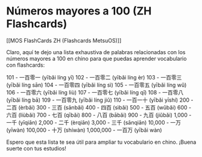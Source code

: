 # Números mayores a 100 (ZH Flashcards)

[[MOS FlashCards ZH (Flashcards MetsuOS)]]


Claro, aquí te dejo una lista exhaustiva de palabras relacionadas con los números mayores a 100 en chino para que puedas aprender vocabulario con flashcards:

101 - 一百零一 (yībǎi líng yī)
102 - 一百零二 (yībǎi líng èr)
103 - 一百零三 (yībǎi líng sān)
104 - 一百零四 (yībǎi líng sì)
105 - 一百零五 (yībǎi líng wǔ)
106 - 一百零六 (yībǎi líng liù)
107 - 一百零七 (yībǎi líng qī)
108 - 一百零八 (yībǎi líng bā)
109 - 一百零九 (yībǎi líng jiǔ)
110 - 一百一十 (yībǎi yīshí)
200 - 二百 (èrbǎi)
300 - 三百 (sānbǎi)
400 - 四百 (sìbǎi)
500 - 五百 (wǔbǎi)
600 - 六百 (liùbǎi)
700 - 七百 (qībǎi)
800 - 八百 (bābǎi)
900 - 九百 (jiǔbǎi)
1,000 - 一千 (yīqiān)
2,000 - 二千 (èrqiān)
3,000 - 三千 (sānqiān)
10,000 - 一万 (yīwàn)
100,000 - 十万 (shíwàn)
1,000,000 - 一百万 (yībǎi wàn)

Espero que esta lista te sea útil para ampliar tu vocabulario en chino. ¡Buena suerte con tus estudios!
